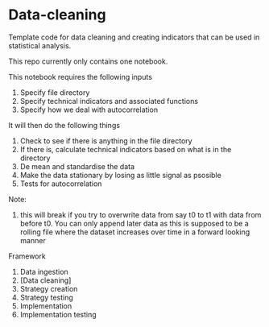 # Data-cleaning

Template code for data cleaning and creating indicators that can be used in statistical analysis.

This repo currently only contains one notebook.

This notebook requires the following inputs

1) Specify file directory
2) Specify technical indicators and associated functions
3) Specify how we deal with autocorrelation


It will then do the following things

1) Check to see if there is anything in the file directory
2) If there is, calculate technical indicators based on what is in the directory
3) De mean and standardise the data
4) Make the data stationary by losing as little signal as psosible
5) Tests for autocorrelation

Note:

1) this will break if you try to overwrite data from say t0 to t1 with data from before t0. You can only append later data as this is supposed to be a rolling file where the dataset increases over time in a forward looking manner

Framework
1. Data ingestion
2. [Data cleaning]
3. Strategy creation
4. Strategy testing
5. Implementation
6. Implementation testing
